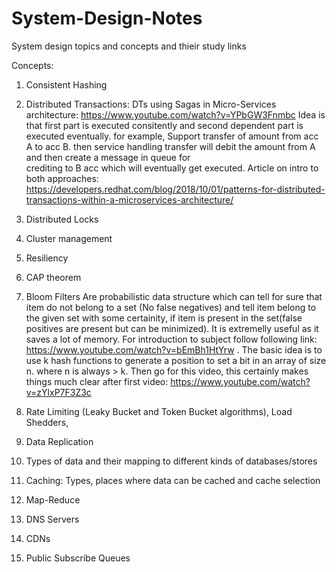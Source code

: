 # System-Design-Notes
System design topics and concepts and thieir study links

Concepts:

1. Consistent Hashing


2. Distributed Transactions:
   DTs using Sagas in Micro-Services architecture: https://www.youtube.com/watch?v=YPbGW3Fnmbc
   Idea is that first part is executed consitently and second dependent part is executed eventually. for example,  Support transfer 
   of amount from acc A to acc B. then service handling transfer will debit the amount from A and then create a message in queue for     
   crediting to B acc which will eventually get executed. 
   Article on intro to both approaches: https://developers.redhat.com/blog/2018/10/01/patterns-for-distributed-transactions-within-a-microservices-architecture/

3. Distributed Locks


4. Cluster management



5. Resiliency


6. CAP theorem


7. Bloom Filters
   Are probabilistic data structure which can tell for sure that item do not belong to a set (No false negatives) and tell item belong to the given set with some certainity, if item is present in the set(false positives are present but can be minimized). It is extremelly useful as it saves a lot of memory. For introduction to subject follow following link: https://www.youtube.com/watch?v=bEmBh1HtYrw .  The basic idea is to use k hash functions to generate a position to set a bit in an array of size n. where n is always > k. Then go for this video, this certainly makes things much clear after first video: https://www.youtube.com/watch?v=zYlxP7F3Z3c


8. Rate Limiting (Leaky Bucket and Token Bucket algorithms), Load Shedders, 


9. Data Replication

10. Types of data and their mapping to different kinds of databases/stores

11. Caching: Types, places where data can be cached and cache selection

12. Map-Reduce 

13. DNS Servers

14. CDNs

15. Public Subscribe Queues
